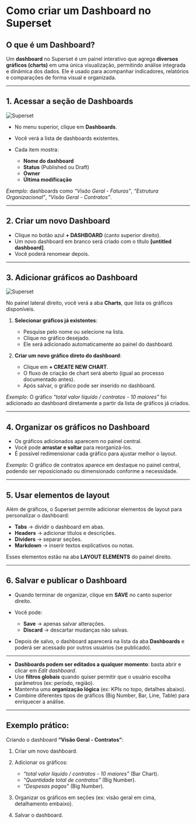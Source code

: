# Como criar um Dashboard no Superset

## O que é um Dashboard?

Um **dashboard** no Superset é um painel interativo que agrega **diversos gráficos (charts)** em uma única visualização, permitindo análise integrada e dinâmica dos dados. Ele é usado para acompanhar indicadores, relatórios e comparações de forma visual e organizada.

---

## 1. Acessar a seção de Dashboards

![Superset](../../../../assets/images/painel_dash.png)

* No menu superior, clique em **Dashboards**.
* Você verá a lista de dashboards existentes.
* Cada item mostra:

    * **Nome do dashboard**
    * **Status** (Published ou Draft)
    * **Owner**
    * **Última modificação**

*Exemplo:* dashboards como *“Visão Geral - Faturas”*, *“Estrutura Organizacional”*, *“Visão Geral - Contratos”*.

---

## 2. Criar um novo Dashboard

* Clique no botão azul **+ DASHBOARD** (canto superior direito).
* Um novo dashboard em branco será criado com o título **\[untitled dashboard]**.
* Você poderá renomear depois.

---

## 3. Adicionar gráficos ao Dashboard

![Superset](../../../../assets/images/creating_dashboard.png)

No painel lateral direito, você verá a aba **Charts**, que lista os gráficos disponíveis.

1. **Selecionar gráficos já existentes**:

    * Pesquise pelo nome ou selecione na lista.
    * Clique no gráfico desejado.
    * Ele será adicionado automaticamente ao painel do dashboard.

2. **Criar um novo gráfico direto do dashboard**:

    * Clique em **+ CREATE NEW CHART**.
    * O fluxo de criação de chart será aberto (igual ao processo documentado antes).
    * Após salvar, o gráfico pode ser inserido no dashboard.

*Exemplo:*
O gráfico *“total valor líquido / contratos - 10 maiores”* foi adicionado ao dashboard diretamente a partir da lista de gráficos já criados.

---

## 4. Organizar os gráficos no Dashboard

* Os gráficos adicionados aparecem no painel central.
* Você pode **arrastar e soltar** para reorganizá-los.
* É possível redimensionar cada gráfico para ajustar melhor o layout.

*Exemplo:* O gráfico de contratos aparece em destaque no painel central, podendo ser reposicionado ou dimensionado conforme a necessidade.

---

## 5. Usar elementos de layout

Além de gráficos, o Superset permite adicionar elementos de layout para personalizar o dashboard:

* **Tabs** → dividir o dashboard em abas.
* **Headers** → adicionar títulos e descrições.
* **Dividers** → separar seções.
* **Markdown** → inserir textos explicativos ou notas.

Esses elementos estão na aba **LAYOUT ELEMENTS** do painel direito.

---

## 6. Salvar e publicar o Dashboard

* Quando terminar de organizar, clique em **SAVE** no canto superior direito.
* Você pode:

    * **Save** → apenas salvar alterações.
    * **Discard** → descartar mudanças não salvas.

* Depois de salvo, o dashboard aparecerá na lista da aba **Dashboards** e poderá ser acessado por outros usuários (se publicado).

---

* **Dashboards podem ser editados a qualquer momento**: basta abrir e clicar em *Edit dashboard*.
* Use **filtros globais** quando quiser permitir que o usuário escolha parâmetros (ex: período, região).
* Mantenha uma **organização lógica** (ex: KPIs no topo, detalhes abaixo).
* Combine diferentes tipos de gráficos (Big Number, Bar, Line, Table) para enriquecer a análise.

---

## Exemplo prático:

Criando o dashboard **“Visão Geral - Contratos”**:

1. Criar um novo dashboard.
2. Adicionar os gráficos:

    * *“total valor líquido / contratos - 10 maiores”* (Bar Chart).
    * *“Quantidade total de contratos”* (Big Number).
    * *“Despesas pagas”* (Big Number).

3. Organizar os gráficos em seções (ex: visão geral em cima, detalhamento embaixo).
4. Salvar o dashboard.
